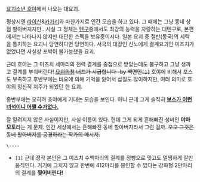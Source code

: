 [요괴소년 호야](%EC%9A%94%EA%B4%B4%EC%86%8C%EB%85%84%20%ED%98%B8%EC%95%BC.md)에서
나오는 대요괴.

평상시엔 [라이신](%EB%9D%BC%EC%9D%B4%EC%8B%A0.md)&[카가리](%EC%B9%B4%EA%B0%80%EB%A6%AC.md)와 마찬가지로 인간 모습을 하고 있다. 그 때에는 그냥 동네 상점 할아버지지만…사실 그 정체는
[텐구](%ED%85%90%EA%B5%AC.md)중에서도 최강의 능력을 자랑하는 대텐구로, 본편에서는 나타나지 않지만 대단한 스펙을
보유중이시다. 일본 요괴 중 절반(동국)의 세력을 통치하는 요괴니 당연하다면 당연하다. 서국의 대장인 신노에게 결계요괴인 미즈치가 없었다면
사실상 포박이 불가능했을 요괴.

근데 호야는 그 미즈치 세마리의 전력 결계를 중첩으로 받았는데도 불구하고 그냥 생까고 결계를 부숴버린다! <del>[요괴의창](%EC%9A%94%EA%B4%B4%EC%9D%98%20%EC%B0%BD.md) 너프가 시급합니다 -by 백면인`[1]`</del>
호야에 비해서 포스도 부족하고 후반부에는 비요에 의해 기억을 잃어서 삽질도 많이하지만, 여러 의미로 호야의 정신적 지주가 되었던 한 요괴.

종반부에는 오히려 호야에게 기대는 모습을 보인다. 아니 근데 그게 솔직히 **[보스가 이런 녀석이니 어쩔 수가없다.](%ED%95%98%EC%BF%A0%EB%A9%98%EB%85%B8%EB%AA%A8%EB%85%B8.md)**

잘 알려지지 않은 사실이지만, 사실 이름이 있다. 헌데 그게 되게 흔해빠진 성씨인 **야마모토**라는 게 문제. 인간 세상에서는 흔해빠진
동네 할아버지라서 그런 걸까. <del>오오 그것은 동네 할아버지를 공경하라는 작가의 메시지.</del>

`\----`

  * `[1]` 근데 정작 본인은 그 미즈치 수백마리의 결계를 정빵으로 맞고도 멀쩡하게 잘만 움직인다. 거기에 그치지 않고 한번에 412마리를 봉인할 수 있다는 강화형 2만마리의 결계를 **찢어버린다!**

